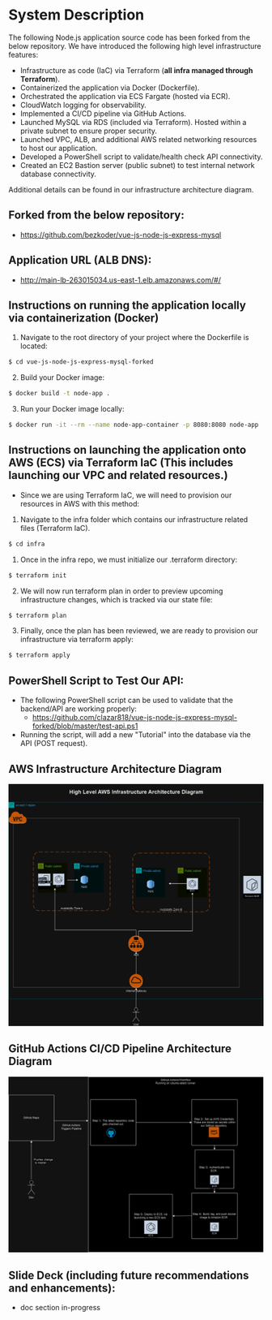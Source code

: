 # System Description
The following Node.js application source code has been forked from the below repository. 
We have introduced the following high level infrastructure features: 
 - Infrastructure as code (IaC) via Terraform (**all infra managed through Terraform**).
 - Containerized the application via Docker (Dockerfile).
 - Orchestrated the application via ECS Fargate (hosted via ECR).
 - CloudWatch logging for observability. 
 - Implemented a CI/CD pipeline via GitHub Actions.
 - Launched MySQL via RDS (included via Terraform). Hosted within a private subnet to ensure proper security.
 - Launched VPC, ALB, and additional AWS related networking resources to host our application.
 - Developed a PowerShell script to validate/health check API connectivity.
 - Created an EC2 Bastion server (public subnet) to test internal network database connectivity.

Additional details can be found in our infrastructure architecture diagram.

## Forked from the below repository:
- https://github.com/bezkoder/vue-js-node-js-express-mysql

## Application URL (ALB DNS):
- http://main-lb-263015034.us-east-1.elb.amazonaws.com/#/

## Instructions on running the application locally via containerization (Docker)
1. Navigate to the root directory of your project where the Dockerfile is located:
```bash
$ cd vue-js-node-js-express-mysql-forked
```
2. Build your Docker image:
```bash
$ docker build -t node-app .
```
3. Run your Docker image locally:
```bash
$ docker run -it --rm --name node-app-container -p 8080:8080 node-app
```

## Instructions on launching the application onto AWS (ECS) via Terraform IaC (This includes launching our VPC and related resources.)
- Since we are using Terraform IaC, we will need to provision our resources in AWS with this method:
1. Navigate to the infra folder which contains our infrastructure related files (Terraform IaC).
```bash
$ cd infra
```
1. Once in the infra repo, we must initialize our .terraform directory:
```bash
$ terraform init
```
2. We will now run terraform plan in order to preview upcoming infrastructure changes, which is tracked via our state file:
```bash
$ terraform plan
```
3. Finally, once the plan has been reviewed, we are ready to provision our infrastructure via terraform apply:
```bash
$ terraform apply
```
## PowerShell Script to Test Our API:
- The following PowerShell script can be used to validate that the backend/API are working properly:
  - https://github.com/clazar818/vue-js-node-js-express-mysql-forked/blob/master/test-api.ps1
- Running the script, will add a new "Tutorial" into the database via the API (POST request).

## AWS Infrastructure Architecture Diagram
![AWS Infrastructure Architecture Diagram](diagrams/aws.png)

## GitHub Actions CI/CD Pipeline Architecture Diagram
![GitHub Actions CI/CD Pipeline Architecture Diagram](diagrams/gh-actions.png)

## Slide Deck (including future recommendations and enhancements):
- doc section in-progress
